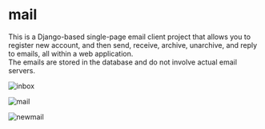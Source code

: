 # mail
This is a Django-based single-page email client project that allows you to register new account, and then send, receive, archive, unarchive, and reply to emails, all within a web application.  
The emails are stored in the database and do not involve actual email servers.

![inbox](https://github.com/SagiHalevy/commerceWeb/assets/92096601/43fe366e-1aa3-458a-9952-4e0f7f1b527b)

![mail](https://github.com/SagiHalevy/commerceWeb/assets/92096601/2c6de166-b828-4037-81a1-d32909b8e2f5)

![newmail](https://github.com/SagiHalevy/commerceWeb/assets/92096601/2bf3be91-5b48-4aa7-9b48-e93033d34630)

